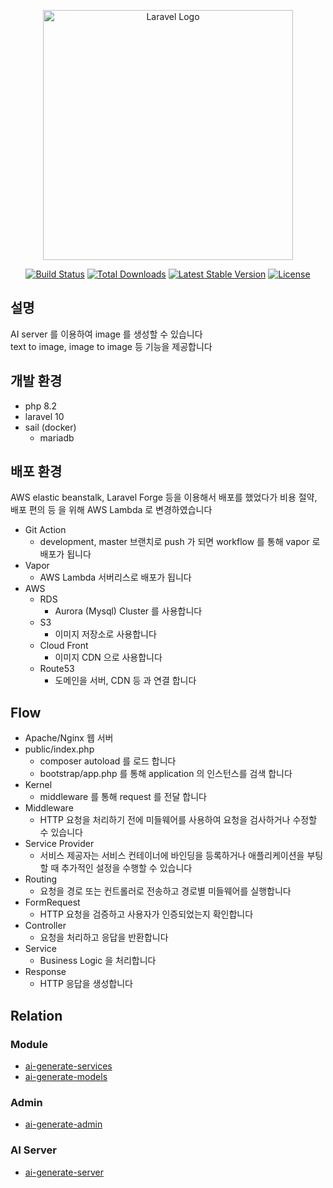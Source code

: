 <p align="center"><a href="https://laravel.com" target="_blank"><img src="https://raw.githubusercontent.com/laravel/art/master/logo-lockup/5%20SVG/2%20CMYK/1%20Full%20Color/laravel-logolockup-cmyk-red.svg" width="400" alt="Laravel Logo"></a></p>

<p align="center">
<a href="https://github.com/laravel/framework/actions"><img src="https://github.com/laravel/framework/workflows/tests/badge.svg" alt="Build Status"></a>
<a href="https://packagist.org/packages/laravel/framework"><img src="https://img.shields.io/packagist/dt/laravel/framework" alt="Total Downloads"></a>
<a href="https://packagist.org/packages/laravel/framework"><img src="https://img.shields.io/packagist/v/laravel/framework" alt="Latest Stable Version"></a>
<a href="https://packagist.org/packages/laravel/framework"><img src="https://img.shields.io/packagist/l/laravel/framework" alt="License"></a>
</p>

## 설명

AI server 를 이용하여 image 를 생성할 수 있습니다\
text to image, image to image 등 기능을 제공합니다

## 개발 환경

- php 8.2
- laravel 10
- sail (docker)
    - mariadb

## 배포 환경

AWS elastic beanstalk, Laravel Forge 등을 이용해서 배포를 했었다가 비용 절약, 배포 편의 등 을 위해 AWS Lambda 로 변경하였습니다

- Git Action
    - development, master 브랜치로 push 가 되면 workflow 를 통해 vapor 로 배포가 됩니다
- Vapor
    - AWS Lambda 서버리스로 배포가 됩니다
- AWS
    - RDS
        - Aurora (Mysql) Cluster 를 사용합니다
    - S3
        - 이미지 저장소로 사용합니다
    - Cloud Front
        - 이미지 CDN 으로 사용합니다
    - Route53
        - 도메인을 서버, CDN 등 과 연결 합니다

## Flow

- Apache/Nginx 웹 서버
- public/index.php
    - composer autoload 를 로드 합니다
    - bootstrap/app.php 를 통해 application 의 인스턴스를 검색 합니다
- Kernel
    - middleware 를 통해 request 를 전달 합니다
- Middleware
    - HTTP 요청을 처리하기 전에 미들웨어를 사용하여 요청을 검사하거나 수정할 수 있습니다
- Service Provider
    - 서비스 제공자는 서비스 컨테이너에 바인딩을 등록하거나 애플리케이션을 부팅할 때 추가적인 설정을 수행할 수 있습니다
- Routing
    - 요청을 경로 또는 컨트롤러로 전송하고 경로별 미들웨어를 실행합니다
- FormRequest
    - HTTP 요청을 검증하고 사용자가 인증되었는지 확인합니다
- Controller
    - 요청을 처리하고 응답을 반환합니다
- Service
    - Business Logic 을 처리합니다
- Response
    - HTTP 응답을 생성합니다

## Relation

### Module

- [ai-generate-services](https://github.com/WilsonParker/ai-generate-services)
- [ai-generate-models](https://github.com/WilsonParker/ai-generate-models)

### Admin

- [ai-generate-admin](https://github.com/WilsonParker/ai-generate-admin)

### AI Server

- [ai-generate-server](https://github.com/WilsonParker/ai-generate-server)
